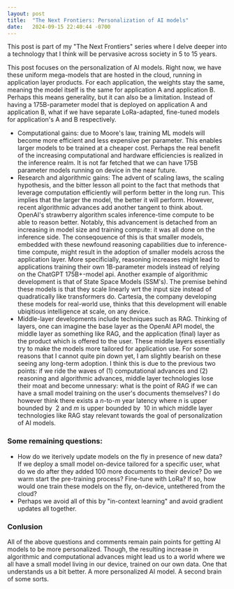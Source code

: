 ```yaml
---
layout: post
title:  "The Next Frontiers: Personalization of AI models"
date:   2024-09-15 22:40:44 -0700
---
```


This post is part of my "The Next Frontiers" series where I delve deeper into a technology that I think will be pervasive across society in 5 to 15 years.

This post focuses on the personalization of AI models. Right now, we have these uniform mega-models that are hosted in the cloud, running in application layer products. For each application, the weights stay the same, meaning the model itself is the same for application A and application B. Perhaps this means generality, but it can also be a limitation. Instead of having a 175B-parameter model that is deployed on application A and application B, what if we have separate LoRa-adapted, fine-tuned models for application's A and B respectively.

- Computational gains: due to Moore's law, training ML models will become more efficient and less expensive per parameter. This enables larger models to be trained at a cheaper cost. Perhaps the real benefit of the increasing computational and hardware efficiencies is realized in the inference realm. It is not far fetched that we can have 175B parameter models running on device in the near future.
- Research and algorithmic gains: The advent of scaling laws, the scaling hypothesis, and the bitter lesson all point to the fact that methods that leverage computation efficiently will perform better in the long run. This implies that the larger the model, the better it will perform. However, recent algorithmic advances add another tangent to think about. OpenAI's strawberry algorithm scales inference-time compute to be able to reason better. Notably, this advancement is detached from an increasing in model size and training compute: it was all done on the inference side. The conseqouence of this is that smaller models, embedded with these newfound reasoning capabilities due to inference-time compute, might result in the adoption of smaller models across the application layer. More specificially, reasoning increases might lead to applications training their own 1B-parameter models instead of relying on the ChatGPT 175B+-model api. Another example of algorithmic development is that of State Space Models (SSM's). The premise behind these models is that they scale linearly wrt the input size instead of quadratically like transformers do. Cartesia, the company developing these models for real-world use, thinks that this development will enable ubiqitious intelligence at scale, on any device.
- Middle-layer developments include techniques such as RAG. Thinking of layers, one can imagine the base layer as the OpenAI API model, the middle layer as something like RAG, and the application (final) layer as the product which is offered to the user. These middle layers essentially try to make the models more tailored for application use. For some reasons that I cannot quite pin down yet, I am slightly bearish on these seeing any long-term adoption. I think this is due to the previous two points: if we ride the waves of (1) computational advances and (2) reasoning and algorithmic advances, middle layer technologies lose their moat and become unnessary: what is the point of RAG if we can have a small model training on the user's documents themselves? I do however think there exists a $n$-to-$m$ year latency where $n$ is upper bounded by $~2$ and $m$ is upper bounded by $~10$ in which middle layer technologies like RAG stay relevant towards the goal of personalization of AI models.

### Some remaining questions:

- How do we iterively update models on the fly in presence of new data? If we deploy a small model on-device tailored for a specific user, what do we do after they added 100 more documents to their device? Do we warm start the pre-training process? Fine-tune with LoRa? If so, how would one train these models on the fly, on-device, untethered from the cloud?
- Perhaps we avoid all of this by "in-context learning" and avoid gradient updates all together.

### Conlusion 

All of the above questions and comments remain pain points for getting AI models to be more personalized. Though, the resulting increase in algorithmic and computational advances might lead us to a world where we all have a small model living in our device, trained on our own data. One that understands us a bit better. A more personalized AI model. A second brain of some sorts.
